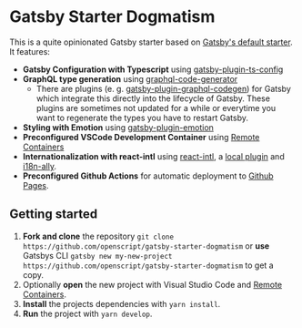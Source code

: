 # Gatsby Starter Dogmatism

This is a quite opinionated Gatsby starter based on [Gatsby's default starter](https://github.com/gatsbyjs/gatsby-starter-default). It features:

- **Gatsby Configuration with Typescript** using [gatsby-plugin-ts-config](https://github.com/Js-Brecht/gatsby-plugin-ts-config)
- **GraphQL type generation** using [graphql-code-generator](https://github.com/dotansimha/graphql-code-generator)
  - There are plugins (e. g. [gatsby-plugin-graphql-codegen](https://www.gatsbyjs.com/plugins/gatsby-plugin-graphql-codegen/)) for Gatsby which integrate this directly into the lifecycle of Gatsby. These plugins are sometimes not updated for a while or everytime you want to regenerate the types you have to restart Gatsby.
- **Styling with Emotion** using [gatsby-plugin-emotion](https://www.gatsbyjs.com/plugins/gatsby-plugin-emotion/)
- **Preconfigured VSCode Development Container** using [Remote Containers](https://marketplace.visualstudio.com/items?itemName=ms-vscode-remote.remote-containers)
- **Internationalization with react-intl** using [react-intl](https://formatjs.io/docs/react-intl/), a [local plugin](./plugins/gatsby-plugin-i18n-l10n) and [i18n-ally](https://github.com/lokalise/i18n-ally).
- **Preconfigured Github Actions** for automatic deployment to [Github Pages](https://pages.github.com/).

## Getting started

1. **Fork and clone** the repository `git clone https://github.com/openscript/gatsby-starter-dogmatism` or **use** Gatsbys CLI `gatsby new my-new-project https://github.com/openscript/gatsby-starter-dogmatism` to get a copy.
1. Optionally **open** the new project with Visual Studio Code and [Remote Containers](https://marketplace.visualstudio.com/items?itemName=ms-vscode-remote.remote-containers).
1. **Install** the projects dependencies with `yarn install`.
1. **Run** the project with `yarn develop`.

